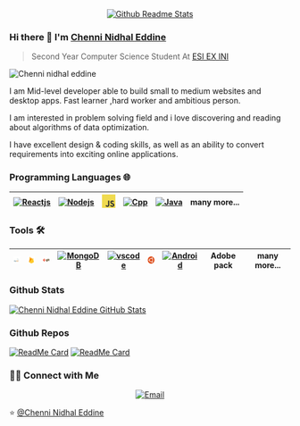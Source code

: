 <p align="center">
 <a href="https://ibb.co/fX5Sqxw"><img width="150px"   align="center" alt="Github Readme Stats"src="https://i.ibb.co/Jc4dmsJ/giphy.gif" alt="giphy" border="0"></a>
</p>

### Hi there 👋 I'm [Chenni Nidhal Eddine](https://chenni-nidhal-eddine.firebaseapp.com/)
> Second Year Computer Science Student At [ESI EX INI](https://www.esi.dz/)


<img src="https://komarev.com/ghpvc/?username=CHENNI-Nidhaleddine" alt="Chenni nidhal eddine" />

<div>
 <p>
  I am Mid-level developer able to build small to medium websites and desktop apps. Fast learner ,hard worker and  ambitious person.
  
  I am interested in problem solving field and i love discovering and reading about  algorithms of data optimization.
 
  I have excellent design & coding skills, as well as an ability to convert requirements into exciting online applications.
</p>
</div>

### Programming Languages 🌐



| [<img src="https://i.ibb.co/T02ggRy/react.png" alt="Reactjs" width="34">](https://fr.reactjs.org/) | [<img src="https://i.ibb.co/CnVdm6D/node.png" alt="Nodejs" width="38">](https://nodejs.org/en/) |  [<img src="https://raw.githubusercontent.com/github/explore/80688e429a7d4ef2fca1e82350fe8e3517d3494d/topics/javascript/javascript.png" alt="javascript" width="24">](https://jquery.com/)  | [<img src="https://i.ibb.co/p0ky68m/c.png" alt="Cpp" width="24">](https://www.cplusplus.com/)  |  [<img src="https://i.ibb.co/dPnW57t/java.png" alt="Java" width="24">](https://www.java.com/) | many more...
|---|---|---|---|---|---|

 
### Tools 🛠️

| [<img src="https://raw.githubusercontent.com/github/explore/80688e429a7d4ef2fca1e82350fe8e3517d3494d/topics/mysql/mysql.png" alt="mysql" width="24">](https://www.mysql.com/) |  [<img src="https://raw.githubusercontent.com/github/explore/80688e429a7d4ef2fca1e82350fe8e3517d3494d/topics/firebase/firebase.png" alt="firebase" width="24">](https://firebase.google.com/) | [<img src="https://raw.githubusercontent.com/github/explore/80688e429a7d4ef2fca1e82350fe8e3517d3494d/topics/git/git.png" alt="Git" width="24">](https://git-scm.com/) |  [<img src="https://i.ibb.co/nfX14Gf/1280px-Mongo-DB-Logo-svg.png" alt="MongoDB" width="24">](https://www.mongodb.com/cloud/atlas) | [<img src="https://upload.wikimedia.org/wikipedia/commons/thumb/2/2d/Visual_Studio_Code_1.18_icon.svg/1200px-Visual_Studio_Code_1.18_icon.svg.png" alt="vscode" width="24">](https://code.visualstudio.com/) | [<img src="https://raw.githubusercontent.com/github/explore/80688e429a7d4ef2fca1e82350fe8e3517d3494d/topics/ubuntu/ubuntu.png" alt="Ubuntu" width="24">](https://ubuntu.com/)  |  [<img src="https://i.ibb.co/MNjktJ8/Android-Studio-Icon-2014-2019-svg.png" alt="Android" width="24">](https://developer.android.com/) | Adobe pack | many more...
|---|---|---|---|---|---|---|---|---|

### Github Stats

[![Chenni Nidhal Eddine GitHub Stats](https://github-readme-stats.vercel.app/api?username=CHENNI-Nidhaleddine&show_icons=true&count_private=true)](https://github.com/CHENNI-Nidhaleddine)

### Github Repos

[![ReadMe Card](https://github-readme-stats.vercel.app/api/pin/?username=CHENNI-Nidhaleddine&repo=ClassCodeGenerator&show_owner=false)](https://github.com/CHENNI-Nidhaleddine/ClassCodeGenerator)
[![ReadMe Card](https://github-readme-stats.vercel.app/api/pin/?username=CHENNI-Nidhaleddine&repo=MANYS_TRACKING_APP&show_owner=false)](https://github.com/CHENNI-Nidhaleddine/MANYS_TRACKING_APP)

<h3> 🤝🏻 Connect with Me </h3>

<p align="center">
<!-- <a href="https://www.anandmainali.com.np" target="_blank"><img alt="Website" src="https://img.shields.io/badge/Website-https://chenni-nidhal-eddine.com-blue?style=flat&logo=google-chrome"></a>
<a href="https://www.linkedin.com/in/nidhaleddine-chenni/" target="_blank"><img alt="LinkedIn" src="https://img.shields.io/badge/LinkedIn-@CHENNI-Nidhaleddine-blue?style=flat&logo=linkedin"></a>
<a href="https://stackoverflow.com/users/8519896/anand-mainali?tab=profile" target="_blank"><img alt="Stack Overflow" src="https://img.shields.io/badge/Stackoverflow-Anand%20Mainali-blue?style=flat&logo=stackoverflow"></a> -->
<a href="mailto:ne.chenni@gmail.com"><img alt="Email" src="https://img.shields.io/badge/Email-ne.chenni@gmail.com-blue?style=flat&logo=gmail"></a>
</p>


<!-- <p align="center">
<a href="https://www.anandmainali.com.np" target="_blank"><img alt="Website" src="https://img.shields.io/badge/Website-www.anandmainali.com.np-blue?style=flat&logo=google-chrome"></a>
<a href="https://www.linkedin.com/in/anandmainali/" target="_blank"><img alt="LinkedIn" src="https://img.shields.io/badge/LinkedIn-@anandmainali-blue?style=flat&logo=linkedin"></a>
<a href="https://stackoverflow.com/users/8519896/anand-mainali?tab=profile" target="_blank"><img alt="Stack Overflow" src="https://img.shields.io/badge/Stackoverflow-Anand%20Mainali-blue?style=flat&logo=stackoverflow"></a>
<a href="mailto:anandmainali5@gmail.com"><img alt="Email" src="https://img.shields.io/badge/Email-anandmainali5@gmail.com-blue?style=flat&logo=gmail"></a>
</p> -->
⭐️ [@Chenni Nidhal Eddine](https://chenni-nidhal-eddine.firebaseapp.com/)

